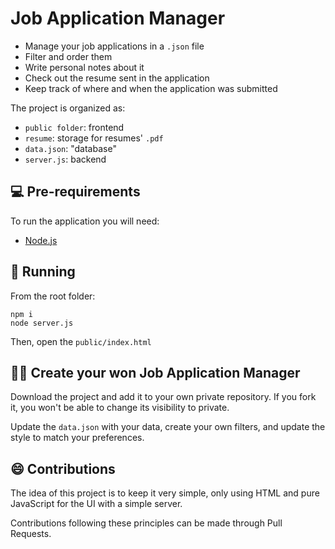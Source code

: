 # Job Application Manager

- Manage your job applications in a `.json` file
- Filter and order them
- Write personal notes about it
- Check out the resume sent in the application
- Keep track of where and when the application was submitted

The project is organized as:
- `public folder`: frontend
- `resume`: storage for resumes' `.pdf`
- `data.json`: "database"
- `server.js`: backend

## 💻 Pre-requirements
To run the application you will need:
- [Node.js](https://nodejs.org/en/download/package-manager)

## 🚀 Running
From the root folder:
```
npm i
node server.js
```
Then, open the `public/index.html`

## 🧙‍♀️ Create your won Job Application Manager 
Download the project and add it to your own private repository. If you fork it, you won't be able to change its visibility to private.

Update the `data.json` with your data, create your own filters, and update the style to match your preferences.

## 😄 Contributions
The idea of this project is to keep it very simple, only using HTML and pure JavaScript for the UI with a simple server.

Contributions following these principles can be made through Pull Requests.
